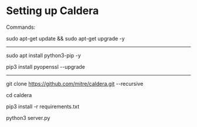 # Setting up Caldera

Commands:

sudo apt-get update && sudo apt-get upgrade -y

--------

sudo apt install python3-pip -y

pip3 install pyopenssl --upgrade

--------

git clone https://github.com/mitre/caldera.git --recursive

cd caldera

pip3 install -r requirements.txt

python3 server.py
